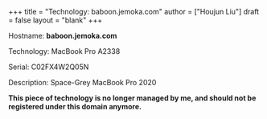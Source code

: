 +++
title = "Technology: baboon.jemoka.com"
author = ["Houjun Liu"]
draft = false
layout = "blank"
+++

Hostname: **baboon.jemoka.com**

Technology: MacBook Pro A2338

Serial: C02FX4W2Q05N

Description: Space-Grey MacBook Pro 2020

**This piece of technology is no longer managed by me, and should not be registered under this domain anymore.**
